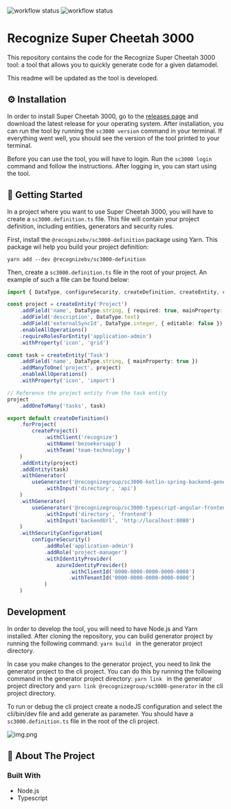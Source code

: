 ![workflow status](https://github.com/recognizegroup/recognize-super-cheetah-3000/actions/workflows/infrastructure.yaml/badge.svg)
![workflow status](https://github.com/recognizegroup/recognize-super-cheetah-3000/actions/workflows/ci.yaml/badge.svg)

# Recognize Super Cheetah 3000
This repository contains the code for the Recognize Super Cheetah 3000 tool:
a tool that allows you to quickly generate code for a given datamodel.

This readme will be updated as the tool is developed.

## ⚙️ Installation
In order to install Super Cheetah 3000, go to the [releases page](https://github.com/recognizegroup/super-cheetah-3000/releases)
and download the latest release for your operating system. After installation, you can run the tool by running the
`sc3000 version` command in your terminal. If everything went well, you should see the version of the tool printed to
your terminal.

Before you can use the tool, you will have to login. Run the `sc3000 login` command and follow the instructions. After
logging in, you can start using the tool.


## 🚀 Getting Started

In a project where you want to use Super Cheetah 3000, you will have to create a `sc3000.definition.ts` file. This
file will contain your project definition, including entities, generators and security rules.

First, install the `@recognizebv/sc3000-definition` package using Yarn. This package wil help you build your project
definition:

```shell
yarn add --dev @recognizebv/sc3000-definition
```

Then, create a `sc3000.definition.ts` file in the root of your project. An example of such a file can be found below:

```typescript
import { DataType, configureSecurity, createDefinition, createEntity, createProject, useGenerator, azureIdentityProvider } from '@recognizebv/sc3000-definition'

const project = createEntity('Project')
    .addField('name', DataType.string, { required: true, mainProperty: true })
    .addField('description', DataType.text)
    .addField('externalSyncId', DataType.integer, { editable: false })
    .enableAllOperations()
    .requireRolesForEntity('application-admin')
    .withProperty('icon', 'grid')

const task = createEntity('Task')
    .addField('name', DataType.string, { mainProperty: true })
    .addManyToOne('project', project)
    .enableAllOperations()
    .withProperty('icon', 'import')

// Reference the project entity from the task entity
project
    .addOneToMany('tasks', task)

export default createDefinition()
    .forProject(
        createProject()
            .withClient('recognize')
            .withName('bezoekersapp')
            .withTeam('team-technology')
    )
    .addEntity(project)
    .addEntity(task)
    .withGenerator(
        useGenerator('@recognizegroup/sc3000-kotlin-spring-backend-generator', '^1.0')
            .withInput('directory', 'api')
    )
    .withGenerator(
        useGenerator('@recognizegroup/sc3000-typescript-angular-frontend-generator', '^1.0')
            .withInput('directory', 'frontend')
            .withInput('backendUrl', 'http://localhost:8080')
    )
    .withSecurityConfiguration(
        configureSecurity()
            .addRole('application-admin')
            .addRole('project-manager')
            .withIdentityProvider(
                azureIdentityProvider()
                    .withClientId('0000-0000-0000-0000-0000')
                    .withTenantId('0000-0000-0000-0000-0000')
            )
    )

```

## Development
In order to develop the tool, you will need to have Node.js and Yarn installed. After cloning the repository, you can build generator project by running the following command:
```yarn build ``` in the generator project directory.

In case you make changes to the generator project, you need to link the generator project to the cli project. You can do this by running the following command in the generator project directory:
```yarn link ``` in the generator project directory and ```yarn link @recognizegroup/sc3000-generator``` in the cli project directory.

To run or debug the cli project create a nodeJS configuration and select the cli/bin/dev file and add generate as parameter. You should have a `sc3000.definition.ts` file in the root of the cli project. 

![img.png](img.png)


## 👋 About The Project

### Built With

* []() Node.js
* []() Typescript
